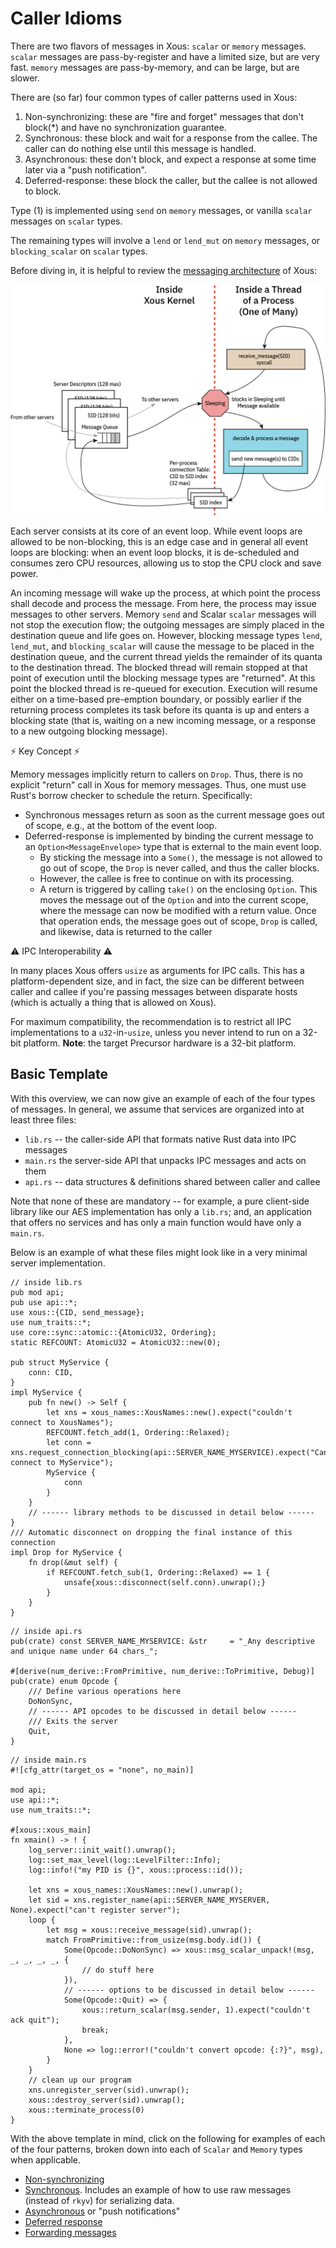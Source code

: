 # Caller Idioms

There are two flavors of messages in Xous: `scalar` or `memory` messages. `scalar` messages are pass-by-register and have a limited size, but are very fast. `memory` messages are pass-by-memory, and can be large, but are slower.

There are (so far) four common types of caller patterns used in Xous:

1. Non-synchronizing: these are "fire and forget" messages that don't block(*) and have no synchronization guarantee.
2. Synchronous: these block and wait for a response from the callee. The caller can do nothing else until this message is handled.
3. Asynchronous: these don't block, and expect a response at some time later via a "push notification".
4. Deferred-response: these block the caller, but the callee is not allowed to block.

Type (1) is implemented using `send` on `memory` messages, or vanilla `scalar` messages on `scalar` types.

The remaining types will involve a `lend` or `lend_mut` on `memory` messages, or `blocking_scalar` on `scalar` types.

Before diving in, it is helpful to review the [messaging architecture](ch07-00-messages.md) of Xous:

![overview of message flow](images/messaging-arch.png)

Each server consists at its core of an event loop. While event loops are allowed to be non-blocking, this is an edge case and in general all event loops are blocking: when an event loop blocks, it is de-scheduled and consumes zero CPU resources, allowing us to stop the CPU clock and save power.

An incoming message will wake up the process, at which point the process shall decode and process the message. From here, the process may issue messages to other servers. Memory `send` and Scalar `scalar` messages will not stop the execution flow; the outgoing messages are simply placed in the destination queue and life goes on. However, blocking message types `lend`, `lend_mut`, and `blocking_scalar` will cause the message to be placed in the destination queue, and the current thread yields the remainder of its quanta to the destination thread. The blocked thread will remain stopped at that point of execution until the blocking message types are "returned". At this point the blocked thread is re-queued for execution. Execution will resume either on a time-based pre-emption boundary, or possibly earlier if the returning process completes its task before its quanta is up and enters a blocking state (that is, waiting on a new incoming message, or a response to a new outgoing blocking message).

⚡ Key Concept ⚡

Memory messages implicitly return to callers on `Drop`. Thus, there is no explicit "return" call in Xous for memory messages. Thus, one must use Rust's borrow checker to schedule the return. Specifically:

- Synchronous messages return as soon as the current message goes out of scope, e.g., at the bottom of the event loop.
- Deferred-response is implemented by binding the current message to an `Option<MessageEnvelope>` type that is external to the main event loop.
   - By sticking the message into a `Some()`, the message is not allowed to go out of scope, the `Drop` is never called, and thus the caller blocks.
   - However, the callee is free to continue on with its processing.
   - A return is triggered by calling `take()` on the enclosing `Option`. This moves the message out of the `Option` and into the current scope, where the message can now be modified with a return value. Once that operation ends, the message goes out of scope, `Drop` is called, and likewise, data is returned to the caller

⚠️ IPC Interoperability ⚠️

In many places Xous offers `usize` as arguments for IPC calls. This has a platform-dependent size, and in fact, the size can be different between caller and callee if you're passing messages between disparate hosts (which is actually a thing that is allowed on Xous).

For maximum compatibility, the recommendation is to restrict all IPC implementations to a `u32`-in-`usize`, unless you never intend to run on a 32-bit platform. **Note**: the target Precursor hardware is a 32-bit platform.

## Basic Template

With this overview, we can now give an example of each of the four types of messages. In general, we assume that services are organized into at least three files:

- `lib.rs` -- the caller-side API that formats native Rust data into IPC messages
- `main.rs` the server-side API that unpacks IPC messages and acts on them
- `api.rs` -- data structures & definitions shared between caller and callee

Note that none of these are mandatory -- for example, a pure client-side library like our AES implementation has only a `lib.rs`; and, an application that offers no services and has only a main function would have only a `main.rs`.

Below is an example of what these files might look like in a very minimal server implementation.

```rust,noplayground,ignore
// inside lib.rs
pub mod api;
pub use api::*;
use xous::{CID, send_message};
use num_traits::*;
use core::sync::atomic::{AtomicU32, Ordering};
static REFCOUNT: AtomicU32 = AtomicU32::new(0);

pub struct MyService {
    conn: CID,
}
impl MyService {
    pub fn new() -> Self {
        let xns = xous_names::XousNames::new().expect("couldn't connect to XousNames");
        REFCOUNT.fetch_add(1, Ordering::Relaxed);
        let conn = xns.request_connection_blocking(api::SERVER_NAME_MYSERVICE).expect("Can't connect to MyService");
        MyService {
            conn
        }
    }
    // ------ library methods to be discussed in detail below ------
}
/// Automatic disconnect on dropping the final instance of this connection
impl Drop for MyService {
    fn drop(&mut self) {
        if REFCOUNT.fetch_sub(1, Ordering::Relaxed) == 1 {
            unsafe{xous::disconnect(self.conn).unwrap();}
        }
    }
}
```

```rust,noplayground,ignore
// inside api.rs
pub(crate) const SERVER_NAME_MYSERVICE: &str     = "_Any descriptive and unique name under 64 chars_";

#[derive(num_derive::FromPrimitive, num_derive::ToPrimitive, Debug)]
pub(crate) enum Opcode {
    /// Define various operations here
    DoNonSync,
    // ------ API opcodes to be discussed in detail below ------
    /// Exits the server
    Quit,
}
```

```rust,noplayground,ignore
// inside main.rs
#![cfg_attr(target_os = "none", no_main)]

mod api;
use api::*;
use num_traits::*;

#[xous::xous_main]
fn xmain() -> ! {
    log_server::init_wait().unwrap();
    log::set_max_level(log::LevelFilter::Info);
    log::info!("my PID is {}", xous::process::id());

    let xns = xous_names::XousNames::new().unwrap();
    let sid = xns.register_name(api::SERVER_NAME_MYSERVER, None).expect("can't register server");
    loop {
        let msg = xous::receive_message(sid).unwrap();
        match FromPrimitive::from_usize(msg.body.id()) {
            Some(Opcode::DoNonSync) => xous::msg_scalar_unpack!(msg, _, _, _, _, {
                // do stuff here
            }),
            // ------ options to be discussed in detail below ------
            Some(Opcode::Quit) => {
                xous::return_scalar(msg.sender, 1).expect("couldn't ack quit");
                break;
            },
            None => log::error!("couldn't convert opcode: {:?}", msg),
        }
    }
    // clean up our program
    xns.unregister_server(sid).unwrap();
    xous::destroy_server(sid).unwrap();
    xous::terminate_process(0)
}

```

With the above template in mind, click on the following for examples of each of the four patterns, broken down into each of `Scalar` and `Memory` types when applicable.

- [Non-synchronizing](ch07-03-nonsynchronizing.md)
- [Synchronous](ch07-04-synchronizing.md). Includes an example of how to use raw messages (instead of `rkyv`) for serializing data.
- [Asynchronous](ch07-05-asynchronous.md) or "push notifications"
- [Deferred response](ch07-06-deferred.md)
- [Forwarding messages](ch07-07-forwarding.md)